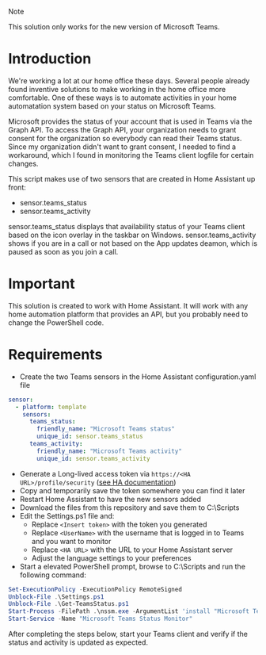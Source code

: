> [!NOTE]
> This solution only works for the new version of Microsoft Teams.

# Introduction
We're working a lot at our home office these days. Several people already found inventive solutions to make working in the home office more comfortable. One of these ways is to automate activities in your home automatation system based on your status on Microsoft Teams.

Microsoft provides the status of your account that is used in Teams via the Graph API. To access the Graph API, your organization needs to grant consent for the organization so everybody can read their Teams status. Since my organization didn't want to grant consent, I needed to find a workaround, which I found in monitoring the Teams client logfile for certain changes.

This script makes use of two sensors that are created in Home Assistant up front:
* sensor.teams_status
* sensor.teams_activity

sensor.teams_status displays that availability status of your Teams client based on the icon overlay in the taskbar on Windows. sensor.teams_activity shows if you are in a call or not based on the App updates deamon, which is paused as soon as you join a call.

# Important
This solution is created to work with Home Assistant. It will work with any home automation platform that provides an API, but you probably need to change the PowerShell code.

# Requirements
* Create the two Teams sensors in the Home Assistant configuration.yaml file
```yaml
sensor:
  - platform: template
    sensors:
      teams_status: 
        friendly_name: "Microsoft Teams status"
        unique_id: sensor.teams_status
      teams_activity:
        friendly_name: "Microsoft Teams activity"
        unique_id: sensor.teams_activity
```
* Generate a Long-lived access token via `https://<HA URL>/profile/security` ([see HA documentation](https://developers.home-assistant.io/docs/auth_api/#long-lived-access-token))
* Copy and temporarily save the token somewhere you can find it later
* Restart Home Assistant to have the new sensors added
* Download the files from this repository and save them to C:\Scripts
* Edit the Settings.ps1 file and:
  * Replace `<Insert token>` with the token you generated
  * Replace `<UserName>` with the username that is logged in to Teams and you want to monitor
  * Replace `<HA URL>` with the URL to your Home Assistant server
  * Adjust the language settings to your preferences
* Start a elevated PowerShell prompt, browse to C:\Scripts and run the following command:
```powershell
Set-ExecutionPolicy -ExecutionPolicy RemoteSigned
Unblock-File .\Settings.ps1
Unblock-File .\Get-TeamsStatus.ps1
Start-Process -FilePath .\nssm.exe -ArgumentList 'install "Microsoft Teams Status Monitor" "C:\Windows\System32\WindowsPowerShell\v1.0\powershell.exe" "-command "& { . C:\Scripts\Get-TeamsStatus.ps1 }"" ' -NoNewWindow -Wait
Start-Service -Name "Microsoft Teams Status Monitor"
```

After completing the steps below, start your Teams client and verify if the status and activity is updated as expected.